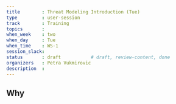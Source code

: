 ```yaml
---
title        : Threat Modeling Introduction (Tue)
type         : user-session
track        : Training
topics       : 
when_week    : two
when_day     : Tue
when_time    : WS-1
session_slack:
status       : draft           # draft, review-content, done
organizers   : Petra Vukmirovic
description  : 
---
```


## Why

<!--Add intro-->
